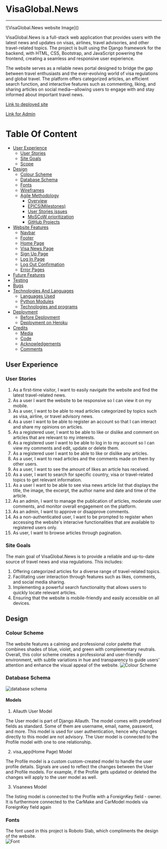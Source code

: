 # VisaGlobal.News
<hr>
![VisaGlobal.News website Image]()

VisaGlobal.News is a full-stack web application that provides users with the latest news and updates on visas, airlines, travel advisories, and other travel-related topics. The project is built using the Django framework for the backend, with HTML, CSS, Bootstrap, and JavaScript powering the frontend, creating a seamless and responsive user experience.

The website serves as a reliable news portal designed to bridge the gap between travel enthusiasts and the ever-evolving world of visa regulations and global travel. The platform offers categorized articles, an efficient search function, and interactive features such as commenting, liking, and sharing articles on social media—allowing users to engage with and stay informed about important travel news.

[Link to deployed site](https://visa-global-news-3e0847e1af66.herokuapp.com/)

[Link for Admin](https://visa-global-news-3e0847e1af66.herokuapp.com/admin/login/?next=/admin/)


# Table Of Content

-   [User Experience](#user-experience)
    -   [User Stories](#user-stories)
    -   [Site Goals](#site-goals)
    -   [Scope](#scope)
-   [Design](#design)
    -   [Colour Scheme](#colour-scheme)
    -   [Database Schema](#Database-Schema)
    -   [Fonts](#Fonts)
    -   [Wireframes](#Wireframes)
    -   [Agile Methodology](#Agile-Methodology)
         -   [Overview](#overview)
         -   [EPICS(Milestones)](#epicsmilestones)
         -   [User Stories issues](#user-stories-issues)
         -   [MoSCoW prioritization](#moscow-prioritization)
         -   [GitHub Projects](#github-projects)
-   [Website Features](#features)
    -   [Navbar](#Navbar)
    -   [Footer](#Footer)
    -   [Home Page](#Home)
    -   [Visa News Page](#user-account-and-user-account-listings)
    -   [Sign Up Page](#sign-up-page)
    -   [Log In Page](#sign-in-page)
    -   [Log Out Confirmation](#sign-out-confirmation)
    -   [Error Pages](#error-pages)
-   [Future Features](#future-features)
-   [Testing](#testing)
-   [Bugs](#Bugs)
-   [Technologies And Languages](#technologies-and-languages)
    -   [Languages Used](#languages-used)
    -   [Python Modules](#python-modules)
    -   [Technologies and programs](#technologies-and-programs)
-   [Deployment](#deployment)
    -   [Before Deployment](#before-deployment)
    -   [Deployment on Heroku](#deployment-on-heroku)
-   [Credits](#credits)
    -   [Media](#media)
    -   [Code](#code)
    -   [Acknowledgements](#acknowledgements)
    -   [Comments](#comments)

## User Experience

### User Stories

1. As a first-time visitor, I want to easily navigate the website and find the latest travel-related news.
2. As a user I want the website to be responsive so I can view it on my mobile.
3. As a user, I want to be able to read articles categorized by topics such as visa, airline, or travel advisory news.
4. As a user I want to be able to register an account so that I can interact and share my opinions on articles.
5. As a registered user, I want to be able to like or dislike and comment on articles that are relevant to my interests.
6. As a registered user I want to be able to log in to my account so I can view my comments and edit, update or delete them.
7. As a registered user I want to be able to like or dislike any articles.
8. As a user, I want to read articles and the comments made on them by other users.
9. As a user, I want to see the amount of likes an article has received.
10. As a user, I want to search for specific country, visa or travel-related topics to get relevant information.
11. As a user I want to be able to see visa news article list that displays the title, the image, the excerpt, the author name and date and time of the article. 
12. As an admin, I want to manage the publication of articles, moderate user comments, and monitor overall engagement on the platform.
13. As an admin, I want to approve or disapprove comments.
14. As a non-authenticated user, I want to be prompted to register when accessing the website's interacive functionalities that are available to registered users only.
15. As user, I want to browse articles through pagination.

### Site Goals
The main goal of VisaGlobal.News is to provide a reliable and up-to-date source of travel news and visa regulations. This includes:

1. Offering categorized articles for a diverse range of travel-related topics.
2. Facilitating user interaction through features such as likes, comments, and social media sharing.
3. Implementing a powerful search functionality that allows users to quickly locate relevant articles.
4. Ensuring that the website is mobile-friendly and easily accessible on all devices.

## Design
### Colour Scheme
The website features a calming and professional color palette that combines shades of blue, violet, and green with complementary neutrals. <br>
Overall, this color scheme creates a professional and user-friendly environment, with subtle variations in hue and transparency to guide users' attention and enhance the visual appeal of the website.
![Colour Scheme]()

### Database Schema
![database schema]()

#### Models
1. Allauth User Model

The User model is part of Django Allauth. The model comes with predefined fields as standard. Some of them are username, email, name, password, and more. This model is used for user authentication, hence why changes directly to this model are not advisory. The User model is connected to the Profile model with one to one relationship. 

2. visa_app(Home Page) Model

The Profile model is a custom custom-created model to handle the user profile details. Signals are used to reflect the changes between the User and Profile models. For example, if the Profile gets updated or deleted the changes will apply to the user model as well. 

3. Visanews Model

The listing model is connected to the Profile with a ForeignKey field - owner. It is furthermore connected to the CarMake and CarModel models via ForeignKey field again


### Fonts
The font used in this project is Roboto Slab, which compliments the design of the website. <br>
![Font]()





